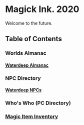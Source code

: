 # Magick Ink. 2020
Welcome to the future.



## Table of Contents
### Worlds Almanac
#### [Waterdeep Almanac](https://github.com/gregofgreg5/magick-ink2020/blob/main/worlds_almanac/waterdeep.md#waterdeep-almanac)

### NPC Directory
#### [Waterdeep NPCs](https://github.com/gregofgreg5/magick-ink2020/blob/main/npc-directory/waterdeep-npc.md#waterdeep-npc-directory)

### Who's Who (PC Directory)

### [Magic Item Inventory](https://github.com/gregofgreg5/magick-ink2020/blob/main/magic-item-archive.md#archive-of-magic-items)
